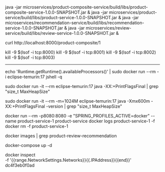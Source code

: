 java -jar microservices/product-composite-service/build/libs/product-composite-service-1.0.0-SNAPSHOT.jar &
java -jar microservices/product-service/build/libs/product-service-1.0.0-SNAPSHOT.jar &
java -jar microservices/recommendation-service/build/libs/recommendation-service-1.0.0-SNAPSHOT.jar &
java -jar microservices/review-service/build/libs/review-service-1.0.0-SNAPSHOT.jar &

curl http://localhost:8000/product-composite/1

kill -9 $(lsof -i tcp:8000)
kill -9 $(lsof -i tcp:8001)
kill -9 $(lsof -i tcp:8002)
kill -9 $(lsof -i tcp:8003)


----------------------------------------------------------------------------------------------------------------


echo 'Runtime.getRuntime().availableProcessors()' | sudo docker run --rm -i eclipse-temurin:17 jshell -q

sudo docker run -it --rm eclipse-temurin:17 java -XX:+PrintFlagsFinal | grep "size_t MaxHeapSize"

sudo docker run -it --rm -m=1024M eclipse-temurin:17 java -Xmx600m -XX:+PrintFlagsFinal -version | grep "size_t MaxHeapSize"




docker run --rm -p8080:8080 -e "SPRING_PROFILES_ACTIVE=docker" --name product-service-1  product-service
docker logs product-service-1 -f
docker rm -f product-service-1



docker images | grep product-review-recommendation


docker-compose up -d


docker inspect \
  -f '{{range.NetworkSettings.Networks}}{{.IPAddress}}{{end}}' dc4f3eb0f0ad



